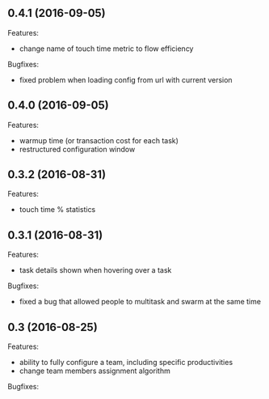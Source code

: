## 0.4.1 (2016-09-05)

Features:

  - change name of touch time metric to flow efficiency

Bugfixes:

  - fixed problem when loading config from url with current version

## 0.4.0 (2016-09-05)

Features:

  - warmup time (or transaction cost for each task)
  - restructured configuration window

## 0.3.2 (2016-08-31)

Features:

  - touch time % statistics

## 0.3.1 (2016-08-31)

Features:

  - task details shown when hovering over a task

Bugfixes:

  - fixed a bug that allowed people to multitask and swarm at the same time

## 0.3 (2016-08-25)

Features:

  - ability to fully configure a team, including specific productivities
  - change team members assignment algorithm

Bugfixes: